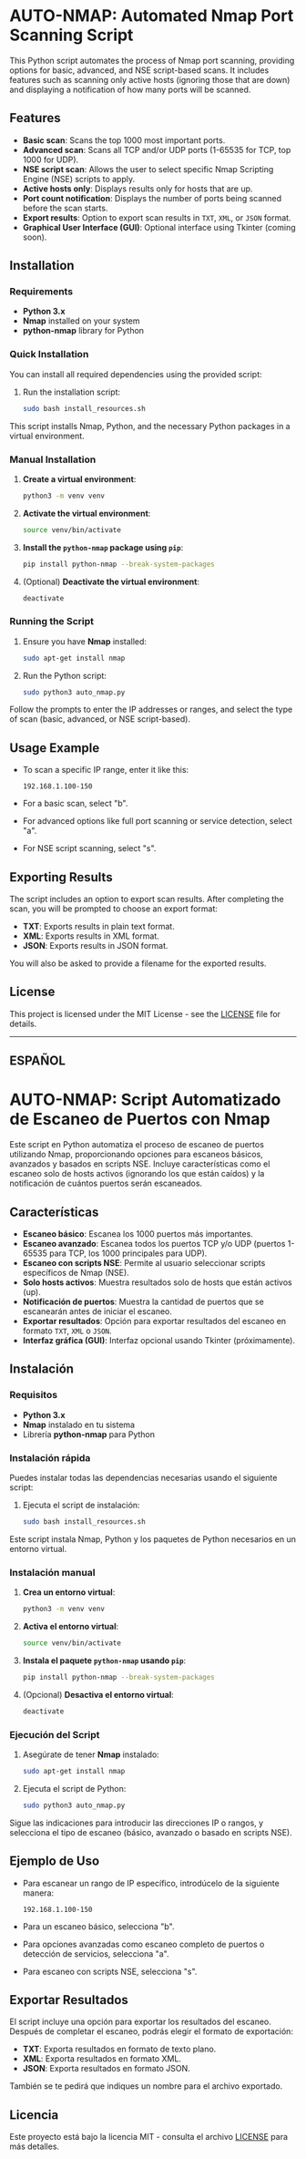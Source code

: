 # AUTO-NMAP: Automated Nmap Port Scanning Script

This Python script automates the process of Nmap port scanning, providing options for basic, advanced, and NSE script-based scans. It includes features such as scanning only active hosts (ignoring those that are down) and displaying a notification of how many ports will be scanned.

## Features
- **Basic scan**: Scans the top 1000 most important ports.
- **Advanced scan**: Scans all TCP and/or UDP ports (1-65535 for TCP, top 1000 for UDP).
- **NSE script scan**: Allows the user to select specific Nmap Scripting Engine (NSE) scripts to apply.
- **Active hosts only**: Displays results only for hosts that are up.
- **Port count notification**: Displays the number of ports being scanned before the scan starts.
- **Export results**: Option to export scan results in `TXT`, `XML`, or `JSON` format.
- **Graphical User Interface (GUI)**: Optional interface using Tkinter (coming soon).

## Installation

### Requirements
- **Python 3.x**
- **Nmap** installed on your system
- **python-nmap** library for Python

### Quick Installation
You can install all required dependencies using the provided script:

1. Run the installation script:
    ```bash
    sudo bash install_resources.sh
    ```

This script installs Nmap, Python, and the necessary Python packages in a virtual environment.

### Manual Installation

1. **Create a virtual environment**:
    ```bash
    python3 -m venv venv
    ```

2. **Activate the virtual environment**:
    ```bash
    source venv/bin/activate
    ```

3. **Install the `python-nmap` package using `pip`**:
    ```bash
    pip install python-nmap --break-system-packages
    ```

4. (Optional) **Deactivate the virtual environment**:
    ```bash
    deactivate
    ```

### Running the Script

1. Ensure you have **Nmap** installed:
    ```bash
    sudo apt-get install nmap
    ```

2. Run the Python script:
    ```bash
    sudo python3 auto_nmap.py
    ```

Follow the prompts to enter the IP addresses or ranges, and select the type of scan (basic, advanced, or NSE script-based).

## Usage Example

- To scan a specific IP range, enter it like this:
    ```
    192.168.1.100-150
    ```

- For a basic scan, select "b".
- For advanced options like full port scanning or service detection, select "a".
- For NSE script scanning, select "s".

## Exporting Results
The script includes an option to export scan results. After completing the scan, you will be prompted to choose an export format:
- **TXT**: Exports results in plain text format.
- **XML**: Exports results in XML format.
- **JSON**: Exports results in JSON format.

You will also be asked to provide a filename for the exported results.

## License
This project is licensed under the MIT License - see the [LICENSE](LICENSE) file for details.

---

## ESPAÑOL 
# AUTO-NMAP: Script Automatizado de Escaneo de Puertos con Nmap

Este script en Python automatiza el proceso de escaneo de puertos utilizando Nmap, proporcionando opciones para escaneos básicos, avanzados y basados en scripts NSE. Incluye características como el escaneo solo de hosts activos (ignorando los que están caídos) y la notificación de cuántos puertos serán escaneados.

## Características
- **Escaneo básico**: Escanea los 1000 puertos más importantes.
- **Escaneo avanzado**: Escanea todos los puertos TCP y/o UDP (puertos 1-65535 para TCP, los 1000 principales para UDP).
- **Escaneo con scripts NSE**: Permite al usuario seleccionar scripts específicos de Nmap (NSE).
- **Solo hosts activos**: Muestra resultados solo de hosts que están activos (up).
- **Notificación de puertos**: Muestra la cantidad de puertos que se escanearán antes de iniciar el escaneo.
- **Exportar resultados**: Opción para exportar resultados del escaneo en formato `TXT`, `XML` o `JSON`.
- **Interfaz gráfica (GUI)**: Interfaz opcional usando Tkinter (próximamente).

## Instalación

### Requisitos
- **Python 3.x**
- **Nmap** instalado en tu sistema
- Librería **python-nmap** para Python

### Instalación rápida
Puedes instalar todas las dependencias necesarias usando el siguiente script:

1. Ejecuta el script de instalación:
    ```bash
    sudo bash install_resources.sh
    ```

Este script instala Nmap, Python y los paquetes de Python necesarios en un entorno virtual.

### Instalación manual

1. **Crea un entorno virtual**:
    ```bash
    python3 -m venv venv
    ```

2. **Activa el entorno virtual**:
    ```bash
    source venv/bin/activate
    ```

3. **Instala el paquete `python-nmap` usando `pip`**:
    ```bash
    pip install python-nmap --break-system-packages
    ```

4. (Opcional) **Desactiva el entorno virtual**:
    ```bash
    deactivate
    ```

### Ejecución del Script

1. Asegúrate de tener **Nmap** instalado:
    ```bash
    sudo apt-get install nmap
    ```

2. Ejecuta el script de Python:
    ```bash
    sudo python3 auto_nmap.py
    ```

Sigue las indicaciones para introducir las direcciones IP o rangos, y selecciona el tipo de escaneo (básico, avanzado o basado en scripts NSE).

## Ejemplo de Uso

- Para escanear un rango de IP específico, introdúcelo de la siguiente manera:
    ```
    192.168.1.100-150
    ```

- Para un escaneo básico, selecciona "b".
- Para opciones avanzadas como escaneo completo de puertos o detección de servicios, selecciona "a".
- Para escaneo con scripts NSE, selecciona "s".

## Exportar Resultados
El script incluye una opción para exportar los resultados del escaneo. Después de completar el escaneo, podrás elegir el formato de exportación:
- **TXT**: Exporta resultados en formato de texto plano.
- **XML**: Exporta resultados en formato XML.
- **JSON**: Exporta resultados en formato JSON.

También se te pedirá que indiques un nombre para el archivo exportado.

## Licencia
Este proyecto está bajo la licencia MIT - consulta el archivo [LICENSE](LICENSE) para más detalles.

